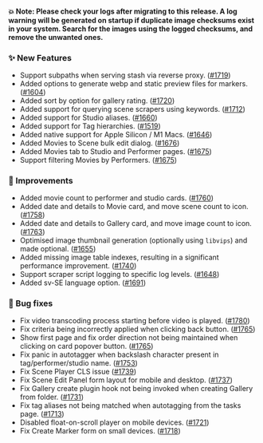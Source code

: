 #### 💥 Note: Please check your logs after migrating to this release. A log warning will be generated on startup if duplicate image checksums exist in your system. Search for the images using the logged checksums, and remove the unwanted ones.

### ✨ New Features
* Support subpaths when serving stash via reverse proxy. ([#1719](https://github.com/stashapp/stash/pull/1719))
* Added options to generate webp and static preview files for markers. ([#1604](https://github.com/stashapp/stash/pull/1604))
* Added sort by option for gallery rating. ([#1720](https://github.com/stashapp/stash/pull/1720))
* Added support for querying scene scrapers using keywords. ([#1712](https://github.com/stashapp/stash/pull/1712))
* Added support for Studio aliases. ([#1660](https://github.com/stashapp/stash/pull/1660))
* Added support for Tag hierarchies. ([#1519](https://github.com/stashapp/stash/pull/1519))
* Added native support for Apple Silicon / M1 Macs. ([#1646](https://github.com/stashapp/stash/pull/1646))
* Added Movies to Scene bulk edit dialog. ([#1676](https://github.com/stashapp/stash/pull/1676))
* Added Movies tab to Studio and Performer pages. ([#1675](https://github.com/stashapp/stash/pull/1675))
* Support filtering Movies by Performers. ([#1675](https://github.com/stashapp/stash/pull/1675))

### 🎨 Improvements
* Added movie count to performer and studio cards. ([#1760](https://github.com/stashapp/stash/pull/1760))
* Added date and details to Movie card, and move scene count to icon. ([#1758](https://github.com/stashapp/stash/pull/1758))
* Added date and details to Gallery card, and move image count to icon. ([#1763](https://github.com/stashapp/stash/pull/1763))
* Optimised image thumbnail generation (optionally using `libvips`) and made optional. ([#1655](https://github.com/stashapp/stash/pull/1655))
* Added missing image table indexes, resulting in a significant performance improvement. ([#1740](https://github.com/stashapp/stash/pull/1740))
* Support scraper script logging to specific log levels. ([#1648](https://github.com/stashapp/stash/pull/1648))
* Added sv-SE language option. ([#1691](https://github.com/stashapp/stash/pull/1691))

### 🐛 Bug fixes
* Fix video transcoding process starting before video is played. ([#1780](https://github.com/stashapp/stash/pull/1780))
* Fix criteria being incorrectly applied when clicking back button. ([#1765](https://github.com/stashapp/stash/pull/1765))
* Show first page and fix order direction not being maintained when clicking on card popover button. ([#1765](https://github.com/stashapp/stash/pull/1765))
* Fix panic in autotagger when backslash character present in tag/performer/studio name. ([#1753](https://github.com/stashapp/stash/pull/1753))
* Fix Scene Player CLS issue ([#1739](https://github.com/stashapp/stash/pull/1739))
* Fix Scene Edit Panel form layout for mobile and desktop. ([#1737](https://github.com/stashapp/stash/pull/1737))
* Fix Gallery create plugin hook not being invoked when creating Gallery from folder. ([#1731](https://github.com/stashapp/stash/pull/1731)) 
* Fix tag aliases not being matched when autotagging from the tasks page. ([#1713](https://github.com/stashapp/stash/pull/1713))
* Disabled float-on-scroll player on mobile devices. ([#1721](https://github.com/stashapp/stash/pull/1721))
* Fix Create Marker form on small devices. ([#1718](https://github.com/stashapp/stash/pull/1718))
